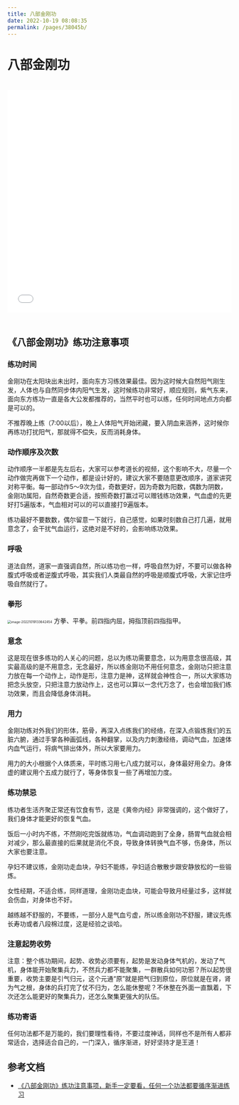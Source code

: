 ```yaml
---
title: 八部金刚功
date: 2022-10-19 08:08:35
permalink: /pages/38045b/
---
```


# 八部金刚功

<iframe src="//player.bilibili.com/player.html?aid=937749631&bvid=BV1vT4y1e77g&cid=562845402&page=1&as_wide=1&high_quality=1&danmaku=0" scrolling="no" border="0" frameborder="no" framespacing="0" allowfullscreen="true" style="width: 100%;height: 500px;max-width: 100%;align: center;padding: 20px 0;"> </iframe>

## 《八部金刚功》练功注意事项

### 练功时间

​		金刚功在太阳块出未出时，面向东方习练效果最佳。因为这时候大自然阳气刚生发，人体也与自然同步体内阳气生发，这时候练功非常好，顺应规则，紫气东来，面向东方练功一直是各大公发都推荐的，当然平时也可以练，任何时间地点方向都是可以的。

​		不推荐晚上练（7:00以后），晚上人体阳气开始闭藏，要入阴血来涵养，这时候你再练功打扰阳气，那就得不偿失，反而消耗身体。

### 动作顺序及次数

​		动作顺序一半都是先左后右，大家可以参考道长的视频，这个影响不大，尽量一个动作做完再做下一个动作，都是设计好的，建议大家不要随意更改顺序，道家讲究对称平衡。每一部动作5～9次为佳，奇数更好，因为奇数为阳数，偶数为阴数，金刚功属阳，自然奇数更合适，按照奇数打赢过可以赠钱练功效果，气血虚的先更好打5遍版本，气血相对可以的可以直接打9遍版本。

​		练功最好不要数数，偶尔留意一下就行，自己感觉，如果时刻数自己打几遍，就用意念了，会干扰气血运行，这绝对是不好的，会影响练功效果。

### 呼吸

​		道法自然，道家一直强调自然，所以练功也一样，呼吸自然为好，不要可以做各种腹式呼吸或者逆腹式呼吸，其实我们人类最自然的呼吸是顺腹式呼吸，大家记住呼吸自然就行了。

### 拳形

<img src="https://file.pandacode.cn/blog/202210191336616.png" alt="image-20221019133642454" style="zoom:50%;" /> 方拳、平拳。前四指内屈，拇指顶前四指指甲。

### 意念

​		这是现在很多练功的人关心的问题，总以为练功需要意念，以为用意念很高级，其实最高级的是不用意念，无念最好，所以练金刚功不用任何意念，金刚功只把注意力放在每一个动作上，动作是形，注意力是神，这样就会神性合一，所以大家练功把念头放空，只把注意力放动作上，这也可以算以一念代万念了，也会增加我们练功效果，而且会降低身体消耗。

### 用力

​		金刚功练对外我们的形体，筋骨，再深入点练我们的经络，在深入点锻炼我们的五脏六腑，通过手掌各种画弧线，各种翻掌，以及内力刺激经络，调动气血，加速体内血气运行，将病气排出体外，所以大家要用力。

​		用力的大小根据个人体质来，平时练习用七八成力就可以，身体最好用全力。身体虚的建议用个五成力就行了，等身体恢复一些了再增加力度。

### 练功禁忌

​		练功者生活齐聚正常还有饮食有节，这是《黄帝内经》非常强调的，这个做好了，我们身体才能更好的恢复气血。

​		饭后一小时内不练，不然刚吃完饭就练功，气血调动跑到了全身，肠胃气血就会相对减少，那么最直接的后果就是消化不良，导致身体转换气血不够，伤身体，所以大家也要注意。

​		孕妇不建议练，金刚功走血块，孕妇不能练，孕妇适合散散步跟安静放松的一些锻炼。

​		女性经期，不适合练，同样道理，金刚功走血块，可能会导致月经量过多，这样就会伤血，对身体也不好。

​		越练越不舒服的，不要练，一部分人是气血亏虚，所以练金刚功不舒服，建议先练长寿功或者八段棉过度，这是经验之谈哈。

### 注意起势收势

​		注意：整个练功期间，起势、收势必须要有，起势是发动身体气机的，发动了气机，身体能开始聚集兵力，不然兵力都不能聚集，一群散兵如何功邪？所以起势很重要，收势主要是引气归元，这个元通“原”就是把气归到原位，原位就是在肾，肾为气之根，身体的兵打完了仗不归为，怎么能休整呢？不休整在外面一直飘着，下次还怎么能更好的聚集兵力，还怎么聚集更强大的队伍。

### 练功寄语

​		任何功法都不是万能的，我们要理性看待，不要过度神话，同样也不是所有人都非常适合，选择适合自己的，一门深入，循序渐进，好好坚持才是王道！

## 参考文档

- [《八部金刚功》练功注意事项，新手一定要看，任何一个功法都要循序渐进练习](https://www.bilibili.com/video/BV1VW4y1U7MS/?spm_id_from=333.788.recommend_more_video.-1&vd_source=4f29ed23e5c29723fd1ba4fc53288e87)
